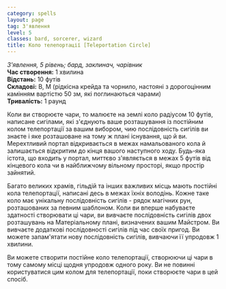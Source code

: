 ```yaml
---
category: spells
layout: page
tag: З'явлення
level: 5
classes: bard, sorcerer, wizard
title: Коло телепортації [Teleportation Circle]
---
```


_З'явлення, 5 рівень; бард, заклинач, чарівник_    
**Час створення:** 1 хвилина    
**Відстань:** 10 футів    
**Складові:** В, М (рідкісна крейда та чорнило, настояні з дорогоцінним камінням вартістю 50 зм, які поглинаються чарами)    
**Тривалість:** 1 раунд    

Коли ви створюєте чари, то малюєте на землі коло радіусом 10 футів, написане сигілами, які з'єднують ваше розташування із постійним колом телепортації за вашим вибором, чию послідовність сигілів ви знаєте і яке розташоване на тому ж плані існування, що й ви. Мерехтливий портал відкривається в межах намальованого кола й залишається відкритим до кінця вашого наступного ходу. Будь-яка істота, що входить у портал, миттєво з'являється в межах 5 футів від кінцевого кола чи в найближчому вільному просторі, якщо простір зайнятий.    

Багато великих храмів, гільдій та інших важливих місць мають постійні кола телепортації, написані десь в межах їхніх володінь. Кожне таке коло має унікальну послідовність сигілів - рядок магічних рун, розташованих за певним шаблоном. Коли ви вперше набуваєте здатності створювати ці чари, ви вивчаєте послідовність сигілів двох розташувань на Матеріальному плані, визначених вашим Майстром. Ви вивчаєте додаткові послідовності сигілів під час своїх пригод. Ви можете запам'ятати нову послідовність сигілів, вивчаючи її упродовж 1 хвилини.    

Ви можете створити постійне коло телепортації, створюючи ці чари в тому самому місці щодня упродовж одного року. Ви не повинні користуватися цим колом для телепортації, поки створюєте чари в цей спосіб.
